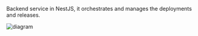 Backend service in NestJS, it orchestrates and manages the deployments and releases.


![diagram](butler.svg)